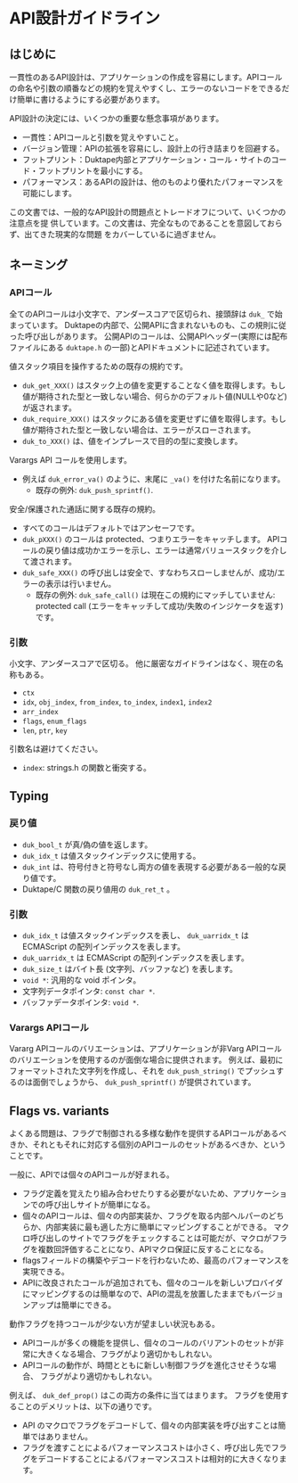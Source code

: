 # API設計ガイドライン

## はじめに

一貫性のあるAPI設計は、アプリケーションの作成を容易にします。APIコールの命名や引数の順番などの規約を覚えやすくし、エラーのないコードをできるだけ簡単に書けるようにする必要があります。

API設計の決定には、いくつかの重要な懸念事項があります。

- 一貫性：APIコールと引数を覚えやすいこと。
- バージョン管理：APIの拡張を容易にし、設計上の行き詰まりを回避する。
- フットプリント：Duktape内部とアプリケーション・コール・サイトのコード・フットプリントを最小にする。
- パフォーマンス：あるAPIの設計は、他のものより優れたパフォーマンスを可能にします。

この文書では、一般的なAPI設計の問題点とトレードオフについて、いくつかの注意点を提 供しています。この文書は、完全なものであることを意図しておらず、出てきた現実的な問題 をカバーしているに過ぎません。

## ネーミング

### APIコール

全てのAPIコールは小文字で、アンダースコアで区切られ、接頭辞は `duk_` で始まっています。  Duktapeの内部で、公開APIに含まれないものも、この規則に従った呼び出しがあります。  公開APIのコールは、公開APIヘッダー(実際には配布ファイルにある `duktape.h` の一部)とAPIドキュメントに記述されています。

値スタック項目を操作するための既存の規約です。

- `duk_get_XXX()` はスタック上の値を変更することなく値を取得します。もし値が期待された型と一致しない場合、何らかのデフォルト値(NULLや0など)が返されます。
- `duk_require_XXX()` はスタックにある値を変更せずに値を取得します。もし値が期待された型と一致しない場合は、エラーがスローされます。
- `duk_to_XXX()` は、値をインプレースで目的の型に変換します。

Varargs API コールを使用します。

- 例えば `duk_error_va()` のように、末尾に `_va()` を付けた名前になります。
  - 既存の例外: `duk_push_sprintf()`.

安全/保護された通話に関する既存の規約。

- すべてのコールはデフォルトではアンセーフです。
- `duk_pXXX()` のコールは protected、つまりエラーをキャッチします。  APIコールの戻り値は成功かエラーを示し、エラーは通常バリュースタックを介して渡されます。
- `duk_safe_XXX()` の呼び出しは安全で、すなわちスローしませんが、成功/エラーの表示は行いません。
  - 既存の例外: `duk_safe_call()` は現在この規約にマッチしていません: protected call (エラーをキャッチして成功/失敗のインジケータを返す) です。

### 引数

小文字、アンダースコアで区切る。  他に厳密なガイドラインはなく、現在の名称もある。

- `ctx`
- `idx`, `obj_index`, `from_index`, `to_index`, `index1`, `index2`
- `arr_index`
- `flags`, `enum_flags`
- `len`, `ptr`, `key`

引数名は避けてください。

- `index`: strings.h の関数と衝突する。

## Typing

### 戻り値

- `duk_bool_t` が真/偽の値を返します。
- `duk_idx_t` は値スタックインデックスに使用する。
- `duk_int` は、符号付きと符号なし両方の値を表現する必要がある一般的な戻り値です。
- Duktape/C 関数の戻り値用の `duk_ret_t` 。

### 引数

- `duk_idx_t` は値スタックインデックスを表し、 `duk_uarridx_t` は ECMAScript の配列インデックスを表します。
- `duk_uarridx_t` は ECMAScript の配列インデックスを表します。
- `duk_size_t` はバイト長 (文字列、バッファなど) を表します。
- `void *`: 汎用的な void ポインタ。
- 文字列データポインタ: `const char *`.
- バッファデータポインタ: `void *`.

### Varargs APIコール

Vararg APIコールのバリエーションは、アプリケーションが非Varg APIコールのバリエーションを使用するのが面倒な場合に提供されます。  例えば、最初にフォーマットされた文字列を作成し、それを `duk_push_string()` でプッシュするのは面倒でしょうから、 `duk_push_sprintf()` が提供されています。

## Flags vs. variants

よくある問題は、フラグで制御される多様な動作を提供するAPIコールがあるべきか、それともそれに対応する個別のAPIコールのセットがあるべきか、ということです。

一般に、APIでは個々のAPIコールが好まれる。

- フラグ定義を覚えたり組み合わせたりする必要がないため、アプリケーションでの呼び出しサイトが簡単になる。
- 個々のAPIコールは、個々の内部実装か、フラグを取る内部ヘルパーのどちらか、内部実装に最も適した方に簡単にマッピングすることができる。  マクロ呼び出しのサイトでフラグをチェックすることは可能だが、マクロがフラグを複数回評価することになり、APIマクロ保証に反することになる。
- flagsフィールドの構築やデコードを行わないため、最高のパフォーマンスを実現できる。
- APIに改良されたコールが追加されても、個々のコールを新しいプロバイダにマッピングするのは簡単なので、APIの混乱を放置したままでもバージョンアップは簡単にできる。

動作フラグを持つコールが少ない方が望ましい状況もある。

- APIコールが多くの機能を提供し、個々のコールのバリアントのセットが非常に大きくなる場合、フラグがより適切かもしれない。
- APIコールの動作が、時間とともに新しい制御フラグを進化させそうな場合、 フラグがより適切かもしれない。

例えば、 `duk_def_prop()` はこの両方の条件に当てはまります。  フラグを使用することのデメリットは、以下の通りです。

- API のマクロでフラグをデコードして、個々の内部実装を呼び出すことは簡単ではありません。
- フラグを渡すことによるパフォーマンスコストは小さく、呼び出し先でフラグをデコードすることによるパフォーマンスコストは相対的に大きくなります。
